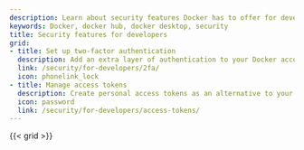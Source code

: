 ```yaml
---
description: Learn about security features Docker has to offer for developers
keywords: Docker, docker hub, docker desktop, security
title: Security features for developers
grid: 
- title: Set up two-factor authentication
  description: Add an extra layer of authentication to your Docker account.
  link: /security/for-developers/2fa/
  icon: phonelink_lock
- title: Manage access tokens
  description: Create personal access tokens as an alternative to your password.
  icon: password
  link: /security/for-developers/access-tokens/
---
```


{{< grid >}}
